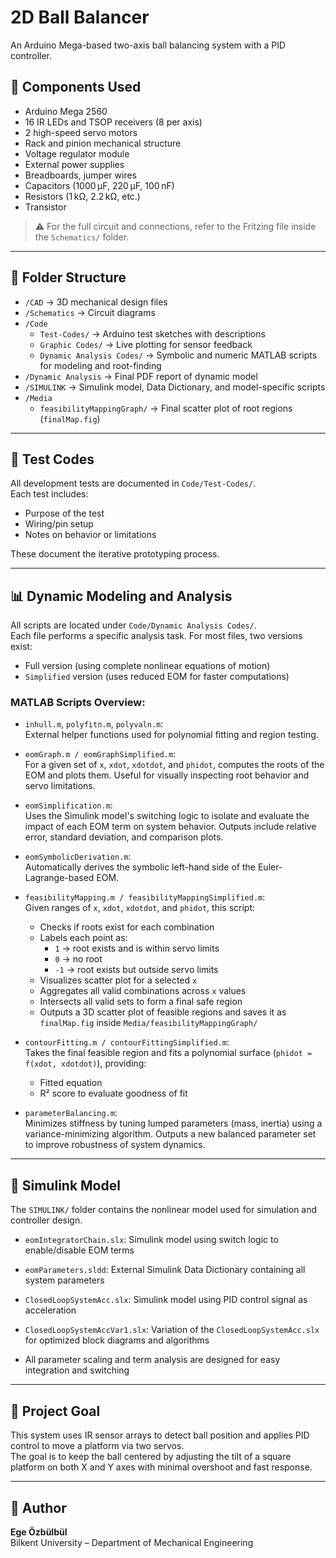 # 2D Ball Balancer

An Arduino Mega-based two-axis ball balancing system with a PID controller.

## 🔧 Components Used
- Arduino Mega 2560  
- 16 IR LEDs and TSOP receivers (8 per axis)  
- 2 high-speed servo motors  
- Rack and pinion mechanical structure  
- Voltage regulator module  
- External power supplies  
- Breadboards, jumper wires  
- Capacitors (1000 µF, 220 µF, 100 nF)  
- Resistors (1 kΩ, 2.2 kΩ, etc.)  
- Transistor  

> ⚠️ For the full circuit and connections, refer to the Fritzing file inside the `Schematics/` folder.

---

## 📂 Folder Structure
- `/CAD` → 3D mechanical design files  
- `/Schematics` → Circuit diagrams  
- `/Code`  
  - `Test-Codes/` → Arduino test sketches with descriptions  
  - `Graphic Codes/` → Live plotting for sensor feedback  
  - `Dynamic Analysis Codes/` → Symbolic and numeric MATLAB scripts for modeling and root-finding  
- `/Dynamic Analysis` → Final PDF report of dynamic model  
- `/SIMULINK` → Simulink model, Data Dictionary, and model-specific scripts  
- `/Media`   
  - `feasibilityMappingGraph/` → Final scatter plot of root regions (`finalMap.fig`)

---

## 🧪 Test Codes
All development tests are documented in `Code/Test-Codes/`.  
Each test includes:
- Purpose of the test  
- Wiring/pin setup  
- Notes on behavior or limitations  

These document the iterative prototyping process.

---

## 📊 Dynamic Modeling and Analysis

All scripts are located under `Code/Dynamic Analysis Codes/`.  
Each file performs a specific analysis task. For most files, two versions exist:
- Full version (using complete nonlinear equations of motion)  
- `Simplified` version (uses reduced EOM for faster computations)

### MATLAB Scripts Overview:

- `inhull.m`, `polyfitn.m`, `polyvaln.m`:  
  External helper functions used for polynomial fitting and region testing.

- `eomGraph.m / eomGraphSimplified.m`:  
  For a given set of `x`, `xdot`, `xdotdot`, and `phidot`, computes the roots of the EOM and plots them. Useful for visually inspecting root behavior and servo limitations.

- `eomSimplification.m`:  
  Uses the Simulink model's switching logic to isolate and evaluate the impact of each EOM term on system behavior. Outputs include relative error, standard deviation, and comparison plots.

- `eomSymbolicDerivation.m`:  
  Automatically derives the symbolic left-hand side of the Euler-Lagrange-based EOM.

- `feasibilityMapping.m / feasibilityMappingSimplified.m`:  
  Given ranges of `x`, `xdot`, `xdotdot`, and `phidot`, this script:
  - Checks if roots exist for each combination  
  - Labels each point as:
    - `1` → root exists and is within servo limits  
    - `0` → no root  
    - `-1` → root exists but outside servo limits  
  - Visualizes scatter plot for a selected `x`  
  - Aggregates all valid combinations across `x` values  
  - Intersects all valid sets to form a final safe region  
  - Outputs a 3D scatter plot of feasible regions and saves it as `finalMap.fig` inside `Media/feasibilityMappingGraph/`

- `contourFitting.m / contourFittingSimplified.m`:  
  Takes the final feasible region and fits a polynomial surface (`phidot = f(xdot, xdotdot)`), providing:
  - Fitted equation  
  - R² score to evaluate goodness of fit

- `parameterBalancing.m`:  
  Minimizes stiffness by tuning lumped parameters (mass, inertia) using a variance-minimizing algorithm. Outputs a new balanced parameter set to improve robustness of system dynamics.

---

## 🧩 Simulink Model
The `SIMULINK/` folder contains the nonlinear model used for simulation and controller design.

- `eomIntegratorChain.slx`: Simulink model using switch logic to enable/disable EOM terms  
- `eomParameters.sldd`: External Simulink Data Dictionary containing all system parameters
- `ClosedLoopSystemAcc.slx`: Simulink model using PID control signal as acceleration
- `ClosedLoopSystemAccVar1.slx`: Variation of the `ClosedLoopSystemAcc.slx` for optimized block diagrams and algorithms
 
- All parameter scaling and term analysis are designed for easy integration and switching  

---

## 🎯 Project Goal
This system uses IR sensor arrays to detect ball position and applies PID control to move a platform via two servos.  
The goal is to keep the ball centered by adjusting the tilt of a square platform on both X and Y axes with minimal overshoot and fast response.

---

## 👤 Author
**Ege Özbülbül**  
Bilkent University – Department of Mechanical Engineering
